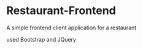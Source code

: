 # Restaurant-Frontend

A simple frontend client application for a restaurant

used Bootstrap and JQuery
